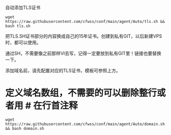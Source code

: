 自动添加TLS证书

    wget https://raw.githubusercontent.com/cfwss/conf/main/agent/Auto/tls.sh && bash tls.sh

把TLS.SH证书部分的内容换成自己的15年证书。创建到私有GIT，以后新建VPS时，都可以使用。

通过SH，不需要像之前那样VI去写，记得一定要放到私有GIT里！链接也要替换一下。

添加域名前，请先配置对应的TLS证书，模板可参照上方。

# 定义域名数组，不需要的可以删除整行或者用 # 在行首注释

    wget https://raw.githubusercontent.com/cfwss/conf/main/agent/Auto/domain.sh && bash domain.sh

